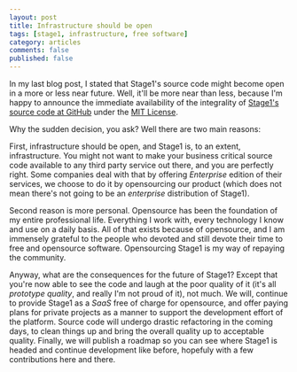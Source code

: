 ```yaml
---
layout: post
title: Infrastructure should be open
tags: [stage1, infrastructure, free software]
category: articles
comments: false
published: false
---
```


In my last blog post, I stated that Stage1's source code might become open in a more or less near future. Well, it'll be more near than less, because I'm happy to announce the immediate availability of the integrality of [Stage1's source code at GitHub](https://github.com/stage1/stage1) under the [MIT License](http://opensource.org/licenses/MIT).

Why the sudden decision, you ask? Well there are two main reasons:

First, infrastructure should be open, and Stage1 is, to an extent, infrastructure. You might not want to make your business critical source code available to any third party service out there, and you are perfectly right. Some companies deal with that by offering *Enterprise* edition of their services, we choose to do it by opensourcing our product (which does not mean there's not going to be an *enterprise* distribution of Stage1).

Second reason is more personal. Opensource has been the foundation of my entire professional life. Everything I work with, every technology I know and use on a daily basis. All of that exists because of opensource, and I am immensely grateful to the people who devoted and still devote their time to free and opensource software. Opensourcing Stage1 is my way of repaying the community.

Anyway, what are the consequences for the future of Stage1? Except that you're now able to see the code and laugh at the poor quality of it (it's all *prototype quality*, and really I'm not proud of it), not much. We will, continue to provide Stage1 as a *SaaS* free of charge for opensource, and offer paying plans for private projects as a manner to support the development effort of the platform. Source code will undergo drastic refactoring in the coming days, to clean things up and bring the overall quality up to acceptable quality. Finally, we will publish a roadmap so you can see where Stage1 is headed and continue development like before, hopefuly with a few contributions here and there.